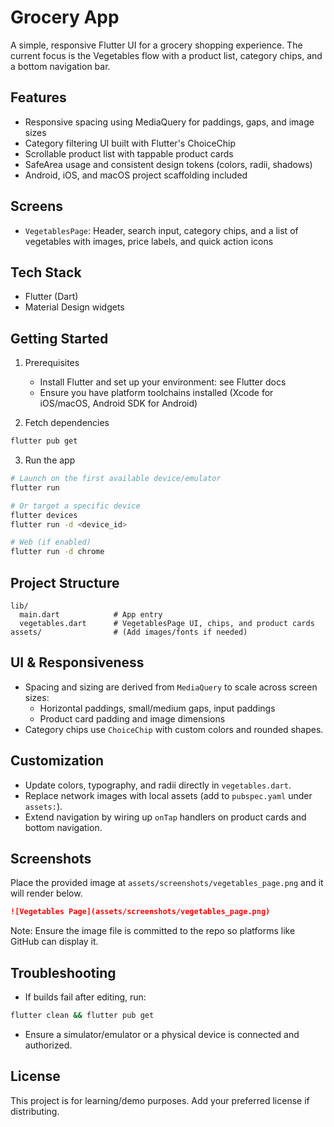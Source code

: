 # Grocery App

A simple, responsive Flutter UI for a grocery shopping experience. The current focus is the Vegetables flow with a product list, category chips, and a bottom navigation bar.

## Features
- Responsive spacing using MediaQuery for paddings, gaps, and image sizes
- Category filtering UI built with Flutter's ChoiceChip
- Scrollable product list with tappable product cards
- SafeArea usage and consistent design tokens (colors, radii, shadows)
- Android, iOS, and macOS project scaffolding included

## Screens
- `VegetablesPage`: Header, search input, category chips, and a list of vegetables with images, price labels, and quick action icons

## Tech Stack
- Flutter (Dart)
- Material Design widgets

## Getting Started
1. Prerequisites
   - Install Flutter and set up your environment: see Flutter docs
   - Ensure you have platform toolchains installed (Xcode for iOS/macOS, Android SDK for Android)

2. Fetch dependencies
```bash
flutter pub get
```

3. Run the app
```bash
# Launch on the first available device/emulator
flutter run

# Or target a specific device
flutter devices
flutter run -d <device_id>

# Web (if enabled)
flutter run -d chrome
```

## Project Structure
```
lib/
  main.dart            # App entry
  vegetables.dart      # VegetablesPage UI, chips, and product cards
assets/                # (Add images/fonts if needed)
```

## UI & Responsiveness
- Spacing and sizing are derived from `MediaQuery` to scale across screen sizes:
  - Horizontal paddings, small/medium gaps, input paddings
  - Product card padding and image dimensions
- Category chips use `ChoiceChip` with custom colors and rounded shapes.

## Customization
- Update colors, typography, and radii directly in `vegetables.dart`.
- Replace network images with local assets (add to `pubspec.yaml` under `assets:`).
- Extend navigation by wiring up `onTap` handlers on product cards and bottom navigation.

## Screenshots

Place the provided image at `assets/screenshots/vegetables_page.png` and it will render below.

```md
![Vegetables Page](assets/screenshots/vegetables_page.png)
```

Note: Ensure the image file is committed to the repo so platforms like GitHub can display it.

## Troubleshooting
- If builds fail after editing, run:
```bash
flutter clean && flutter pub get
```
- Ensure a simulator/emulator or a physical device is connected and authorized.

## License
This project is for learning/demo purposes. Add your preferred license if distributing.
